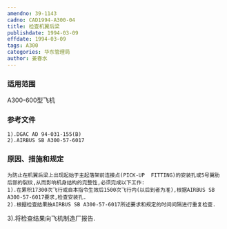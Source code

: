 ```yaml
---
amendno: 39-1143
cadno: CAD1994-A300-04
title: 检查机翼后梁
publishdate: 1994-03-09
effdate: 1994-03-09
tags: A300
categories: 华东管理局
author: 姜春水
---
```


### 适用范围 
A300-600型飞机

### 参考文件
    1).DGAC AD 94-031-155(B) 
    2).AIRBUS SB A300-57-6017 

### 原因、措施和规定 
    为防止在机翼后梁上出现起始于主起落架前连接点(PICK-UP  FITTING)的安装孔或5号翼肋后部的裂纹,从而影响机身结构的完整性,必须完成以下工作: 
    1).在累积17300次飞行或自本指令生效后1500次飞行内(以后到者为准),根据AIRBUS SB A300-57-6017要求,检查安装孔. 
    2).根据检查结果按AIRBUS SB A300-57-6017所述要求和规定的时间间隔进行重复检查. 

3).将检查结果向飞机制造厂报告.
